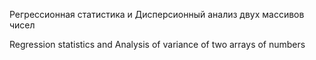 Регрессионная статистика и Дисперсионный анализ двух массивов чисел 

Regression statistics and Analysis of variance of two arrays of numbers

